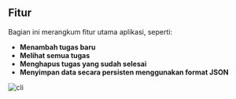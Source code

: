 ## Fitur

Bagian ini merangkum fitur utama aplikasi, seperti:

- **Menambah tugas baru**
- **Melihat semua tugas**
- **Menghapus tugas yang sudah selesai**
- **Menyimpan data secara persisten menggunakan format JSON**


![cli](https://github.com/user-attachments/assets/14458a5b-9a3e-42f4-a479-ade90df5dfec)
